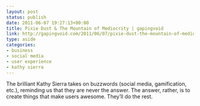 ```yaml
---
layout: post
status: publish
date: 2011-06-07 19:27:13+00:00
title: Pixie Dust & The Mountain of Mediocrity | gapingvoid
link: http://gapingvoid.com/2011/06/07/pixie-dust-the-mountain-of-mediocrity/
type: aside
categories:
- business
- social media
- user experience
- kathy sierra
---
```


The brilliant Kathy Sierra takes on buzzwords (social media, gamification, etc.), reminding us that they are never the answer. The answer, rather, is to create things that make users awesome. They’ll do the rest.
